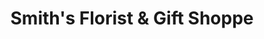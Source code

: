 ---
title: "Smith's Florist & Gift Shoppe"
url: /gloucester/smiths-florist-und-gift-shoppe/
shop: Blumen
---